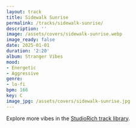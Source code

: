 ```yaml
---
layout: track
title: Sidewalk Sunrise
permalink: /tracks/sidewalk-sunrise/
description: ''
image: /assets/covers/sidewalk-sunrise.webp
image_ready: false
date: 2025-01-01
duration: '2:20'
album: Stranger Vibes
mood:
- Energetic
- Aggressive
genre:
- lo-fi
bpm: 166
key: C
image_jpg: /assets/covers/sidewalk-sunrise.jpg
---
```


Explore more vibes in the [StudioRich track library](/tracks/).
